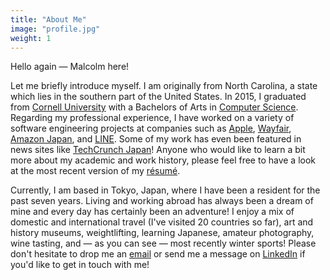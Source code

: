 ```yaml
---
title: "About Me"
image: "profile.jpg"
weight: 1
---
```

Hello again — Malcolm here!

Let me briefly introduce myself. I am originally from North Carolina, a state which lies in the southern part of the United States. In 2015, I graduated from [Cornell University](https://www.cornell.edu/) with a Bachelors of Arts in [Computer Science](https://www.cs.cornell.edu/undergrad/csmajor).
Regarding my professional experience, I have worked on a variety of software engineering projects at companies such as [Apple](https://www.apple.com/), [Wayfair](https://www.wayfair.com/), [Amazon Japan](https://www.amazon.co.jp/), and [LINE](https://line.me/en/).
Some of my work has even been featured in news sites like [TechCrunch Japan](https://bit.ly/3RUZi6S)! Anyone who would like to learn a bit more about my academic and work history, please feel free to have a look at the most recent version of my [résumé](Malcolm_McKinney_Resume.pdf).

Currently, I am based in Tokyo, Japan, where I have been a resident for the past seven years. Living and working abroad has always been a dream of mine and every day has certainly been an adventure!
I enjoy a mix of domestic and international travel (I've visited 20 countries so far), art and history museums, weightlifting, learning Japanese, amateur photography, wine tasting, and — as you can see — most recently winter sports!
Please don't hesitate to drop me an [email](mailto:contact@malcolmmckinney.com) or send me a message on [LinkedIn](https://www.linkedin.com/in/malcolmmckinney/) if you'd like to get in touch with me!
